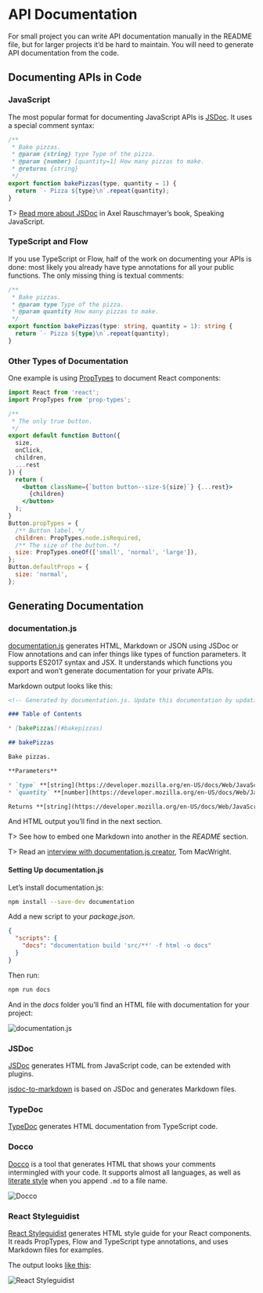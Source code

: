 # API Documentation

For small project you can write API documentation manually in the README file, but for larger projects it’d be hard to maintain. You will need to generate API documentation from the code.

## Documenting APIs in Code

### JavaScript

The most popular format for documenting JavaScript APIs is [JSDoc](http://usejsdoc.org/). It uses a special comment syntax:

```javascript
/**
 * Bake pizzas.
 * @param {string} type Type of the pizza.
 * @param {number} [quantity=1] How many pizzas to make.
 * @returns {string}
 */
export function bakePizzas(type, quantity = 1) {
  return `- Pizza ${type}\n`.repeat(quantity);
}
```

T> [Read more about JSDoc](http://speakingjs.com/es5/ch29.html) in Axel Rauschmayer’s book, Speaking JavaScript.

### TypeScript and Flow

If you use TypeScript or Flow, half of the work on documenting your APIs is done: most likely you already have type annotations for all your public functions. The only missing thing is textual comments:

```typescript
/**
 * Bake pizzas.
 * @param type Type of the pizza.
 * @param quantity How many pizzas to make.
 */
export function bakePizzas(type: string, quantity = 1): string {
  return `- Pizza ${type}\n`.repeat(quantity);
}
```

### Other Types of Documentation

One example is using [PropTypes](https://www.npmjs.com/package/prop-types) to document React components:

```jsx
import React from 'react';
import PropTypes from 'prop-types';

/**
 * The only true button.
 */
export default function Button({
  size,
  onClick,
  children,
  ...rest
}) {
  return (
    <button className={`button button--size-${size}`} {...rest}>
      {children}
    </button>
  );
}
Button.propTypes = {
  /** Button label. */
  children: PropTypes.node.isRequired,
  /** The size of the button. */
  size: PropTypes.oneOf(['small', 'normal', 'large']),
};
Button.defaultProps = {
  size: 'normal',
};
```

## Generating Documentation

### documentation.js

[documentation.js](http://documentation.js.org/) generates HTML, Markdown or JSON using JSDoc or Flow annotations and can infer things like types of function parameters. It supports ES2017 syntax and JSX. It understands which functions you export and won’t generate documentation for your private APIs.

Markdown output looks like this:

```markdown
<!-- Generated by documentation.js. Update this documentation by updating the source code. -->

### Table of Contents

* [bakePizzas](#bakepizzas)

## bakePizzas

Bake pizzas.

**Parameters**

* `type` **[string](https://developer.mozilla.org/en-US/docs/Web/JavaScript/Reference/Global_Objects/String)** Type of the pizza.
* `quantity` **[number](https://developer.mozilla.org/en-US/docs/Web/JavaScript/Reference/Global_Objects/Number)** How many pizzas to make. (optional, default `1`)

Returns **[string](https://developer.mozilla.org/en-US/docs/Web/JavaScript/Reference/Global_Objects/String)**
```

And HTML output you’ll find in the next section.

T> See how to embed one Markdown into another in the _README_ section.

T> Read an [interview with documentation.js creator](https://survivejs.com/blog/documentationjs-interview/), Tom MacWright.

#### Setting Up documentation.js

Let’s install documentation.js:

```bash
npm install --save-dev documentation
```

Add a new script to your _package.json_.

```json
{
  "scripts": {
    "docs": "documentation build 'src/**' -f html -o docs"
  }
}
```

Then run:

```bash
npm run docs
```

And in the _docs_ folder you’ll find an HTML file with documentation for your project:

![documentation.js](images/documentation-js.png)

### JSDoc

[JSDoc](https://www.npmjs.com/package/jsdoc) generates HTML from JavaScript code, can be extended with plugins.

[jsdoc-to-markdown](https://www.npmjs.com/package/jsdoc-to-markdown) is based on JSDoc and generates Markdown files.

### TypeDoc

[TypeDoc](http://typedoc.org/) generates HTML documentation from TypeScript code.

### Docco

[Docco](http://ashkenas.com/docco/) is a tool that generates HTML that shows your comments intermingled with your code. It supports almost all languages, as well as [literate style](http://coffeescript.org/#literate) when you append `.md` to a file name.

![Docco](images/documentation-js.png)

### React Styleguidist

[React Styleguidist](https://react-styleguidist.js.org/) generates HTML style guide for your React components. It reads PropTypes, Flow and TypeScript type annotations, and uses Markdown files for examples.

The output looks [like this](https://react-styleguidist.js.org/examples/basic/):

![React Styleguidist](images/styleguidist.png)

